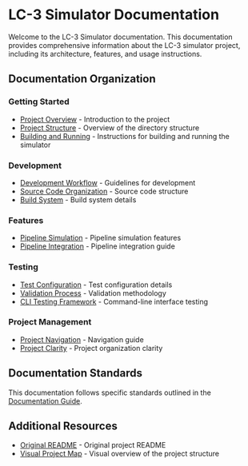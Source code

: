 # LC-3 Simulator Documentation

Welcome to the LC-3 Simulator documentation. This documentation provides comprehensive information about the LC-3 simulator project, including its architecture, features, and usage instructions.

## Documentation Organization

### Getting Started

- [Project Overview](project/PROJECT_OVERVIEW.md) - Introduction to the project
- [Project Structure](PROJECT_STRUCTURE.md) - Overview of the directory structure
- [Building and Running](development/BUILD_ARCHITECTURE_SUMMARY.md) - Instructions for building and running the simulator

### Development

- [Development Workflow](development/DEVELOPMENT_WORKFLOW.md) - Guidelines for development
- [Source Code Organization](development/SOURCE_REORGANIZATION_COMPLETE.md) - Source code structure
- [Build System](development/BUILD_SYSTEM_MIGRATION.md) - Build system details

### Features

- [Pipeline Simulation](ci/PIPELINE_FEATURES.md) - Pipeline simulation features
- [Pipeline Integration](ci/PIPELINE_INTEGRATION_GUIDE.md) - Pipeline integration guide

### Testing

- [Test Configuration](development/TEST_CONFIGURATION_FIX.md) - Test configuration details
- [Validation Process](development/VALIDATION_SUMMARY.md) - Validation methodology
- [CLI Testing Framework](development/CLI_TESTING_FRAMEWORK.md) - Command-line interface testing

### Project Management

- [Project Navigation](project/PROJECT_NAVIGATION.md) - Navigation guide
- [Project Clarity](project/PROJECT_CLARITY_SUMMARY.md) - Project organization clarity

## Documentation Standards

This documentation follows specific standards outlined in the [Documentation Guide](DOCUMENTATION_GUIDE.md).

## Additional Resources

- [Original README](ORIGINAL_README.md) - Original project README
- [Visual Project Map](project/VISUAL_PROJECT_MAP.md) - Visual overview of the project structure
